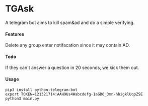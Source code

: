 # TGAsk
A telegram bot aims to kill spam&ad and do a simple verifying.

#### Features
Delete any group enter notifacation since it may contain AD.

#### Todo
If they can't answer a question in 20 seconds, we kick them out.

#### Usage
```
pip3 install python-telegram-bot
export TOKEN=121321714:AAH9Us4Wabcdefg-1aGD6_3mn-hhigklUqpZSE
python3 main.py
```
